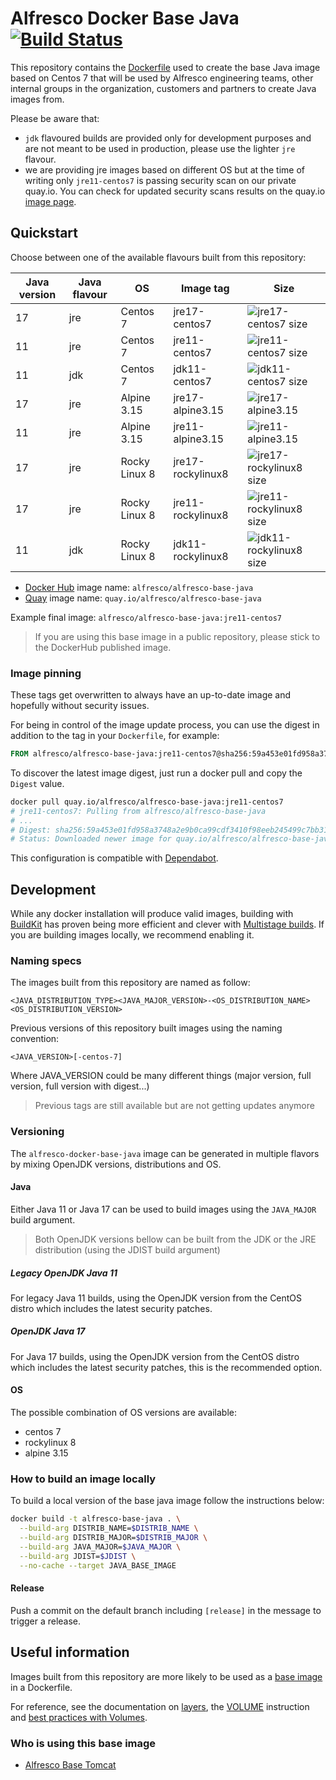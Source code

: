 # Alfresco Docker Base Java [![Build Status](https://img.shields.io/github/workflow/status/Alfresco/alfresco-docker-base-java/Alfresco%20java%20base%20Docker%20image)](https://github.com/Alfresco/alfresco-docker-base-java/actions/workflows/main.yml)

This repository contains the [Dockerfile](Dockerfile) used to create the base
Java image based on Centos 7 that will be used by Alfresco engineering teams,
other internal groups in the organization, customers and partners to create Java
images from.

Please be aware that:

* `jdk` flavoured builds are provided only for development purposes and are not
  meant to be used in production, please use the lighter `jre` flavour.
* we are providing jre images based on different OS but at the time of writing
  only `jre11-centos7` is passing security scan on our private quay.io. You can
  check for updated security scans results on the quay.io [image
  page](https://quay.io/repository/alfresco/alfresco-base-java?tab=tags).

## Quickstart

Choose between one of the available flavours built from this repository:

Java version | Java flavour | OS            | Image tag         | Size
-------------|--------------|---------------|-------------------|-----------------------------
17           | jre          | Centos 7      | jre17-centos7     | ![jre17-centos7 size][1]
11           | jre          | Centos 7      | jre11-centos7     | ![jre11-centos7 size][2]
11           | jdk          | Centos 7      | jdk11-centos7     | ![jdk11-centos7 size][3]
17           | jre          | Alpine 3.15   | jre17-alpine3.15  | ![jre17-alpine3.15][4]
11           | jre          | Alpine 3.15   | jre11-alpine3.15  | ![jre11-alpine3.15][5]
17           | jre          | Rocky Linux 8 | jre17-rockylinux8 | ![jre17-rockylinux8 size][6]
17           | jre          | Rocky Linux 8 | jre11-rockylinux8 | ![jre11-rockylinux8 size][7]
11           | jdk          | Rocky Linux 8 | jdk11-rockylinux8 | ![jdk11-rockylinux8 size][8]

[1]: https://img.shields.io/docker/image-size/alfresco/alfresco-base-java/jre17-centos7
[2]: hhttps://img.shields.io/docker/image-size/alfresco/alfresco-base-java/jre11-centos7
[3]: https://img.shields.io/docker/image-size/alfresco/alfresco-base-java/jdk11-centos7
[4]: https://img.shields.io/docker/image-size/alfresco/alfresco-base-java/jre17-alpine3.15
[5]: https://img.shields.io/docker/image-size/alfresco/alfresco-base-java/jre11-alpine3.15
[6]: https://img.shields.io/docker/image-size/alfresco/alfresco-base-java/jre17-rockylinux8
[7]: https://img.shields.io/docker/image-size/alfresco/alfresco-base-java/jre11-rockylinux8
[8]: https://img.shields.io/docker/image-size/alfresco/alfresco-base-java/jdk11-rockylinux8

* [Docker Hub](https://hub.docker.com/r/alfresco/alfresco-base-java) image name: `alfresco/alfresco-base-java`
* [Quay](https://quay.io/repository/alfresco/alfresco-base-java) image name: `quay.io/alfresco/alfresco-base-java`

Example final image: `alfresco/alfresco-base-java:jre11-centos7`

> If you are using this base image in a public repository, please stick to the DockerHub published image.

### Image pinning

These tags get overwritten to always have an up-to-date image and hopefully
without security issues.

For being in control of the image update process, you can use the digest in
addition to the tag in your `Dockerfile`, for example:

```dockerfile
FROM alfresco/alfresco-base-java:jre11-centos7@sha256:59a453e01fd958a3748a2e9b0ca99cdf3410f98eeb245499c7bb31696e35bdf4
```

To discover the latest image digest, just run a docker pull and copy the
`Digest` value.

```sh
docker pull quay.io/alfresco/alfresco-base-java:jre11-centos7
# jre11-centos7: Pulling from alfresco/alfresco-base-java
# ...
# Digest: sha256:59a453e01fd958a3748a2e9b0ca99cdf3410f98eeb245499c7bb31696e35bdf4
# Status: Downloaded newer image for quay.io/alfresco/alfresco-base-java:jre11-centos7
```

This configuration is compatible with [Dependabot](https://docs.github.com/en/code-security/supply-chain-security/keeping-your-dependencies-updated-automatically/configuration-options-for-dependency-updates#configuration-options-for-private-registries).

## Development

While any docker installation will produce valid images, building with
[BuildKit](https://docs.docker.com/develop/develop-images/build_enhancements/)
has proven being more efficient and clever with [Multistage
builds](https://docs.docker.com/develop/develop-images/multistage-build/). If
you are building images locally, we recommend enabling it.

### Naming specs

The images built from this repository are named as follow:

`<JAVA_DISTRIBUTION_TYPE><JAVA_MAJOR_VERSION>-<OS_DISTRIBUTION_NAME><OS_DISTRIBUTION_VERSION>`

Previous versions of this repository built images using the naming convention:

`<JAVA_VERSION>[-centos-7]`

Where JAVA_VERSION could be many different things (major version, full version, full version with digest...)

> Previous tags are still available but are not getting updates anymore

### Versioning

The `alfresco-docker-base-java` image can be generated in multiple flavors by mixing OpenJDK versions, distributions and OS.

#### Java

Either Java 11 or Java 17 can be used to build images using the `JAVA_MAJOR` build argument.

> Both OpenJDK versions bellow can be built from the JDK or the JRE distribution (using the JDIST build argument)

##### Legacy OpenJDK Java 11

For legacy Java 11 builds, using the OpenJDK version from the CentOS distro which includes the latest security patches.

##### OpenJDK Java 17

For Java 17 builds, using the OpenJDK version from the CentOS distro which includes the latest security patches, this is the recommended option.

#### OS

The possible combination of OS versions are available:

* centos 7
* rockylinux 8
* alpine 3.15

### How to build an image locally

To build a local version of the base java image follow the instructions below:

```bash
docker build -t alfresco-base-java . \
  --build-arg DISTRIB_NAME=$DISTRIB_NAME \
  --build-arg DISTRIB_MAJOR=$DISTRIB_MAJOR \
  --build-arg JAVA_MAJOR=$JAVA_MAJOR \
  --build-arg JDIST=$JDIST \
  --no-cache --target JAVA_BASE_IMAGE
```

#### Release

Push a commit on the default branch including `[release]` in the message to trigger a release.

## Useful information

Images built from this repository are more likely to be used as a
[base image](https://docs.docker.com/glossary/#base-image) in a Dockerfile.

For reference, see the documentation on [layers](https://docs.docker.com/storage/storagedriver/#container-and-layers),
the [VOLUME](https://docs.docker.com/engine/reference/builder/#volume) instruction
and [best practices with Volumes](https://docs.docker.com/develop/develop-images/dockerfile_best-practices/#volume).

### Who is using this base image

* [Alfresco Base Tomcat](https://github.com/Alfresco/alfresco-docker-base-tomcat/blob/master/Dockerfile)
